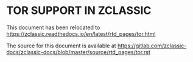 TOR SUPPORT IN ZCLASSIC
====================

This document has been relocated to https://zclassic.readthedocs.io/en/latest/rtd_pages/tor.html

The source for this document is available at https://gitlab.com/zclassic-docs/zclassic-docs/blob/master/source/rtd_pages/tor.rst